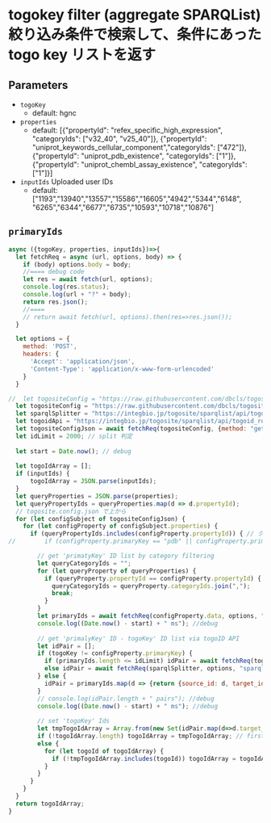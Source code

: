 # togokey filter (aggregate SPARQList) 絞り込み条件で検索して、条件にあった togo key リストを返す

## Parameters

* `togoKey`
  * default: hgnc
* `properties`
  * default: [{"propertyId": "refex_specific_high_expression", "categoryIds": ["v32_40", "v25_40"]}, {"propertyId": "uniprot_keywords_cellular_component","categoryIds": ["472"]}, {"propertyId": "uniprot_pdb_existence", "categoryIds": ["1"]}, {"propertyId": "uniprot_chembl_assay_existence", "categoryIds": ["1"]}]
* `inputIds` Uploaded user IDs
  * default: ["1193","13940","13557","15586","16605","4942","5344","6148", "6265","6344","6677","6735","10593","10718","10876"]
  
## `primaryIds`
```javascript
async ({togoKey, properties, inputIds})=>{
  let fetchReq = async (url, options, body) => {
    if (body) options.body = body;
    //==== debug code
    let res = await fetch(url, options);
    console.log(res.status);
    console.log(url + "?" + body);
    return res.json();
    //====
    // return await fetch(url, options).then(res=>res.json());
  }

  let options = {
    method: 'POST',
    headers: {
      'Accept': 'application/json',
      'Content-Type': 'application/x-www-form-urlencoded'
    }
  }

//  let togositeConfig = "https://raw.githubusercontent.com/dbcls/togosite/develop/config/togosite.config.json";
  let togositeConfig = "https://raw.githubusercontent.com/dbcls/togosite/develop/config/togosite-human/properties.json";
  let sparqlSplitter = "https://integbio.jp/togosite/sparqlist/api/togoid_sparqlist_splitter";
  let togoidApi = "https://integbio.jp/togosite/sparqlist/api/togoid_route_sparql"; // SPARQList での仮実装 2
  let togositeConfigJson = await fetchReq(togositeConfig, {method: "get"});
  let idLimit = 2000; // split 判定
  
  let start = Date.now(); // debug
  
  let togoIdArray = [];
  if (inputIds) {
      togoIdArray = JSON.parse(inputIds);
  }
  let queryProperties = JSON.parse(properties);
  let queryPropertyIds = queryProperties.map(d => d.propertyId);
  // togosite.config.json で上から
  for (let configSubject of togositeConfigJson) {
    for (let configProperty of configSubject.properties) {
      if (queryPropertyIds.includes(configProperty.propertyId)) { // クエリに Hit したら
//        if (configProperty.primaryKey == "pdb" || configProperty.primaryKey == "hp" || configProperty.primaryKey == "nando" || configProperty.primaryKey == "togovar") continue; // TogoID API alt. 未対応

        // get 'primatyKey' ID list by category filtering
        let queryCategoryIds = "";
        for (let queryProperty of queryProperties) {
          if (queryProperty.propertyId == configProperty.propertyId) {
            queryCategoryIds = queryProperty.categoryIds.join(",");
            break;
          }
        }
        let primaryIds = await fetchReq(configProperty.data, options, "mode=idList&categoryIds=" + queryCategoryIds);
        console.log((Date.now() - start) + " ms"); //debug
        
        // get 'primalyKey' ID - togoKey' ID list via togoID API
        let idPair = [];
        if (togoKey != configProperty.primaryKey) {
          if (primaryIds.length <= idLimit) idPair = await fetchReq(togoidApi, options, "source=" + configProperty.primaryKey + "&target=" + togoKey + "&ids=" +  encodeURIComponent(primaryIds.join(" ")));
          else idPair = await fetchReq(sparqlSplitter, options, "sparqlet=" + encodeURIComponent(togoidApi) + "&source=" + configProperty.primaryKey + "&target=" + togoKey + "&ids=" +  encodeURIComponent(primaryIds.join(" ")));
        } else {
          idPair = primaryIds.map(d => {return {source_id: d, target_id: d} });
        }
        // console.log(idPair.length + " pairs"); //debug
        console.log((Date.now() - start) + " ms"); //debug
        
        // set 'togoKey' Ids
        let tmpTogoIdArray = Array.from(new Set(idPair.map(d=>d.target_id))); // unique array
        if (!togoIdArray.length) togoIdArray = tmpTogoIdArray; // first filtered list
        else {
          for (let togoId of togoIdArray) {
            if (!tmpTogoIdArray.includes(togoId)) togoIdArray = togoIdArray.filter(id => id !== togoId); // remove 'togoKey' ID from list
          }
        }
      }
    }
  }
  return togoIdArray;
}
```

